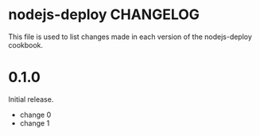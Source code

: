 # nodejs-deploy CHANGELOG

This file is used to list changes made in each version of the nodejs-deploy cookbook.

# 0.1.0

Initial release.

- change 0
- change 1

